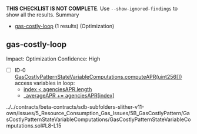 **THIS CHECKLIST IS NOT COMPLETE**. Use `--show-ignored-findings` to show all the results.
Summary
 - [gas-costly-loop](#gas-costly-loop) (1 results) (Optimization)
## gas-costly-loop
Impact: Optimization
Confidence: High
 - [ ] ID-0
[GasCostlyPatternStateVariableComputations.computeAPR(uint256[])](../../contracts/beta-contracts/sdb-subfolders-slither-v11-own/Issues/5_Resource_Consumption_Gas_Issues/5B_GasCostlyPattern/GasCostlyPatternStateVariableComputations/GasCostlyPatternStateVariableComputations.sol#L8-L15) access variables in loop: 
	- [index < agenciesAPR.length](../../contracts/beta-contracts/sdb-subfolders-slither-v11-own/Issues/5_Resource_Consumption_Gas_Issues/5B_GasCostlyPattern/GasCostlyPatternStateVariableComputations/GasCostlyPatternStateVariableComputations.sol#L11)
	- [_averageAPR += agenciesAPR[index]](../../contracts/beta-contracts/sdb-subfolders-slither-v11-own/Issues/5_Resource_Consumption_Gas_Issues/5B_GasCostlyPattern/GasCostlyPatternStateVariableComputations/GasCostlyPatternStateVariableComputations.sol#L12)

../../contracts/beta-contracts/sdb-subfolders-slither-v11-own/Issues/5_Resource_Consumption_Gas_Issues/5B_GasCostlyPattern/GasCostlyPatternStateVariableComputations/GasCostlyPatternStateVariableComputations.sol#L8-L15


